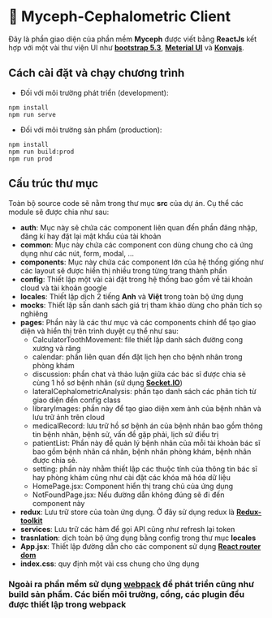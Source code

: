 # 🚀 Myceph-Cephalometric Client

Đây là phần giao diện của phần mềm **Myceph** được viết bằng **ReactJs** kết hợp với một vài thư viện UI như **[bootstrap 5.3](https://getbootstrap.com/)**, **[Meterial UI](https://mui.com/material-ui/getting-started/)** và **[Konvajs](https://konvajs.org/)**.

## Cách cài đặt và chạy chương trình

- Đối với môi trường phát triển (development):

```properties
npm install
npm run serve
```

- Đối với môi trường sản phẩm (production):

```properties
npm install
npm run build:prod
npm run prod
```

## Cấu trúc thư mục

Toàn bộ source code sẽ nằm trong thư mục **src** của dự án. Cụ thể các module sẽ được chia như sau:

- **auth**: Mục này sẽ chứa các component liên quan đến phần đăng nhập, đăng kí hay đặt lại mật khẩu của tài khoản
- **common**: Mục này chứa các component con dùng chung cho cả ứng dụng như các nút, form, modal, ...
- **components**: Mục này chứa các component lớn của hệ thống giống như các layout sẽ được hiển thị nhiều trong từng trang thành phần
- **config**: Thiết lập một vài cài đặt trong hệ thống bao gồm về tài khoản cloud và tài khoản google
- **locales**: Thiết lập dịch 2 tiếng **Anh** và **Việt** trong toàn bộ ứng dụng
- **mocks**: Thiết lập sẵn danh sách giá trị tham khảo dùng cho phân tích sọ nghiêng
- **pages**: Phần này là các thư mục và các components chính để tạo giao diện và hiển thị trên trình duyệt cụ thể như sau:
  - CalculatorToothMovement: file thiết lập danh sách đường cong xương và răng
  - calendar: phần liên quan đến đặt lịch hẹn cho bệnh nhân trong phòng khám
  - discussion: phần chat và thảo luận giữa các bác sĩ được chia sẻ cùng 1 hồ sơ bệnh nhân (sử dụng **[Socket.IO](https://socket.io/)**)
  - lateralCephalometricAnalysis: phần tạo danh sách các phân tích từ giao diện đến config class
  - libraryImages: phần này để tạo giao diện xem ảnh của bệnh nhân và lưu trữ ảnh trên cloud
  - medicalRecord: lưu trữ hồ sơ bệnh án của bệnh nhân bao gồm thông tin bệnh nhân, bệnh sử, vấn đề gặp phải, lịch sử điều trị
  - patientList: Phần này để quản lý bệnh nhân của mỗi tài khoản bác sĩ bao gồm bệnh nhân cá nhân, bệnh nhân phòng khám, bệnh nhân được chia sẻ.
  - setting: phần này nhằm thiết lập các thuộc tính của thông tin bác sĩ hay phòng khám cũng như cài đặt các khóa mã hóa dữ liệu
  - HomePage.jsx: Component hiển thị trang chủ của ứng dụng
  - NotFoundPage.jsx: Nếu đường dẫn không đúng sẽ đi đến component này
- **redux**: Lưu trữ store của toàn ứng dụng. Ở đây sử dụng redux là **[Redux-toolkit](https://redux-toolkit.js.org/)**
- **services**: Lưu trữ các hàm để gọi API cũng như refresh lại token
- **trasnlation**: dịch toàn bộ ứng dụng bằng config trong thư mục **locales**
- **App.jsx**: Thiết lập đường dẫn cho các component sử dụng **[React router dom](https://reactrouter.com/)**
- **index.css**: quy định một vài css chung cho ứng dụng

### Ngoài ra phần mềm sử dụng [webpack](https://webpack.js.org/) để phát triển cũng như build sản phẩm. Các biến môi trường, cổng, các plugin đều được thiết lập trong webpack
